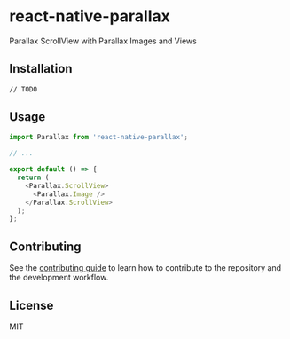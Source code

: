 # react-native-parallax

Parallax ScrollView with Parallax Images and Views

## Installation

```sh
// TODO
```

## Usage

```js
import Parallax from 'react-native-parallax';

// ...

export default () => {
  return (
    <Parallax.ScrollView>
      <Parallax.Image />
    </Parallax.ScrollView>
  );
};
```

## Contributing

See the [contributing guide](CONTRIBUTING.md) to learn how to contribute to the repository and the development workflow.

## License

MIT
